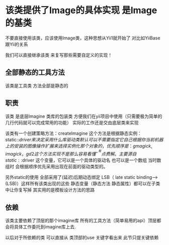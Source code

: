 该类提供了Image的具体实现 是Image的基类
=======================

不要直接使用该类，应该使用Image类，这种思想从Yii1就开始了 对比如YiiBase 跟Yii的关系

我们可以直接继承该类 来复写那些需要自定义的实现！


##  全部静态的工具方法

该类是工具类 方法全部是静态的

## 职责
该类 是底层Imagine 类库的包装类 方便我们在yii项目中使用（只需要极为简单的几行代码就可以完成常用的功能）
实际的工作还是交由底层类来实现

该类有一个创建策略方法：createImagine 这个方法是根据静态实例：static::$driver 来决定采用什么库驱动类
默认可以不需要指定 它自己根据你当前机器上的安装的图像操作扩展来选择实例化那个对象的，优先顺序是：
gmagick, imagick ， gd2
这个方法实现不是那么容易看懂^-^ 有点费解。主要源自static::$driver 这个变量，它可以是一个具体的驱动名
也可以是一个数组 当时数组时 会根据顺序优先采用出现在前面的驱动类型的。

另外static的使用  全部采用了(延迟)后期动态绑定 LSB（ late static binding-->(LSB)）这样所有该类出现的这些
静态变量（静态方法 静态属性）都可以在子类中让你复写掉   其实用的是模板设计方法的思路


## 依赖

该类主要依赖了顶层的那个imagine库 所有的工具方法（简单易用的api）顶层都会将具体工作委托到imagine库上去.

以后对于所依赖的类 可以直接从 类顶部的use 关键字看出来 此节只提关键依赖